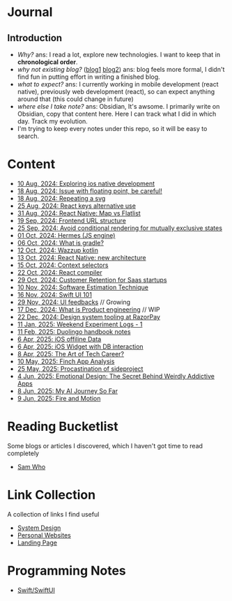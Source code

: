 # Journal
## Introduction
- *Why?* ans: I read a lot, explore new technologies. I want to keep that in **chronological order**.
- *why not existing blog?* ([blog1](https://twentyse7en.vercel.app/) [blog2](https://twentyse7en.github.io/)) ans: blog feels more formal, I didn't find fun in putting effort in writing a finished blog.
- *what to expect?* ans: I currently working in mobile development (react native), previously web development (react), so can expect anything around that (this could change in future)
- *where else I take note?* ans: Obsidian, It's awsome. I primarily write on Obsidian, copy that content here. Here I can track what I did in which day. Track my evolution.
- I'm trying to keep every notes under this repo, so it will be easy to search.

# Content
- [10 Aug, 2024: Exploring ios native development](/content/ios_native_development_10_08_2024.md)
- [18 Aug, 2024: Issue with floating point, be careful!](/content/floating_point_issue_18_08_2024.md)
- [18 Aug, 2024: Repeating a svg](/content/repeating_a_svg_18_08_2024.md)
- [25 Aug, 2024: React keys alternative use](/content/react_keys_alternative_25_08_2024.md)
- [31 Aug, 2024: React Native: Map vs Flatlist](/content/react_native_map_vs_flatlist_31_aug_2024.md)
- [19 Sep, 2024: Frontend URL structure](/content/frontend_url_structure.md)
- [25 Sep, 2024: Avoid conditional rendering for mutually exclusive states](/content/mutually_exclusive_state_25_09_2024.md) 
- [01 Oct, 2024: Hermes (JS engine)](/content/hermes_01_10_2024.md)
- [06 Oct, 2024: What is gradle?](/content/gradle_06_10_24.md)
- [12 Oct, 2024: Wazzup kotlin](/content/kotlin_12_10_2024.md)
- [13 Oct, 2024: React Native: new architecture](/content/react_native_new_architecture_13_10_2024.md)
- [15 Oct, 2024: Context selectors](/content/context_selectors_15_10_2024.md)
- [22 Oct, 2024: React compiler](/content/react_compiler_22_oct_2024.md)
- [29 Oct, 2024: Customer Retention for Saas startups](/content/customer_retention_29_10_2024.md)
- [10 Nov, 2024: Software Estimation Technique](https://gist.github.com/twentyse7en/eca6c73226f1db7f46463cef2bec3efb)
- [16 Nov, 2024: Swift UI 101](https://gist.github.com/twentyse7en/25bc160f7661ec5c2ea28f88bfe33d9c) 
- [29 Nov, 2024: UI feedbacks](https://gist.github.com/twentyse7en/7b98f1fc31ee17452ac9fce8d8118e40) // Growing
- [17 Dec, 2024: What is Product engineering](https://gist.github.com/twentyse7en/e749485d5eff96532c1daacbd69d8fbd) // WIP
- [22 Dec, 2024: Design system tooling at RazorPay](https://gist.github.com/twentyse7en/15bbd99c17255044b0a66a6213743c63)
- [11 Jan, 2025: Weekend Experiment Logs - 1](/content/weekend_experiment_11_01_2024.md)
- [11 Feb, 2025: Duolingo handbook notes](/content/duolingo_handbook_notes_13_02_2025.md)
- [6 Apr, 2025: iOS offiline Data](/content/offline_data_ios_06_04_2025.md)
- [6 Apr, 2025: iOS Widget with DB interaction](/content/ios_widget_06_04_2025.md)
- [8 Apr, 2025: The Art of Tech Career?](/content/the_art_of_tech_career_08_04_2025.md)
- [10 May, 2025: Finch App Analysis](/content/finch_app_analysis_10_05_2025.md)
- [25 May, 2025: Procastination of sideproject]()
- [4 Jun, 2025: Emotional Design: The Secret Behind Weirdly Addictive Apps](/content/emotional_design_4_06_2025.md)
- [8 Jun, 2025: My AI Journey So Far](/content/ai_journey_so_far_08_06_2025.md)
- [9 Jun, 2025: Fire and Motion](/content/fire_and_motion_09_06_2025.md)

# Reading Bucketlist
Some blogs or articles I discovered, which I haven't got time to read completely
- [Sam Who](https://samwho.dev/)
  
# Link Collection
A collection of links I find useful
- [System Design](/links/system_design.md)
- [Personal Websites](/links/personal_website.md)
- [Landing Page](/links/landing_page.md)

# Programming Notes
- [Swift/SwiftUI](/swift/README.md)
